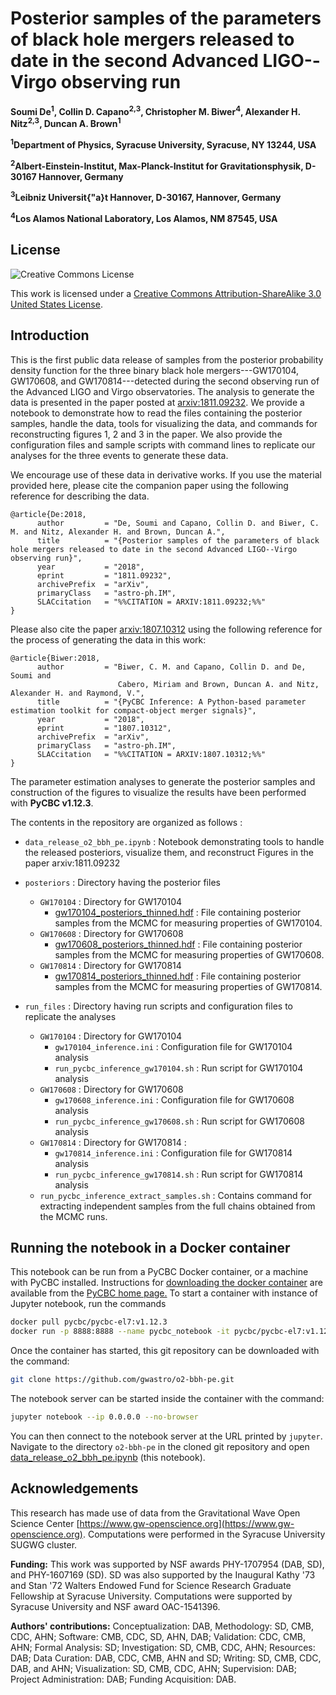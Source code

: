 # Posterior samples of the parameters of black hole mergers released to date in the second Advanced LIGO--Virgo observing run

**Soumi De<sup>1</sup>, Collin D. Capano<sup>2,3</sup>, Christopher M. Biwer<sup>4</sup>, Alexander H. Nitz<sup>2,3</sup>, Duncan A. Brown<sup>1</sup>**

**<sup>1</sup>Department of Physics, Syracuse University, Syracuse, NY 13244, USA**

**<sup>2</sup>Albert-Einstein-Institut, Max-Planck-Institut for Gravitationsphysik, D-30167 Hannover, Germany**

**<sup>3</sup>Leibniz Universit{\"a}t Hannover, D-30167, Hannover, Germany**

**<sup>4</sup>Los Alamos National Laboratory, Los Alamos, NM 87545, USA**

## License

![Creative Commons License](https://i.creativecommons.org/l/by-sa/3.0/us/88x31.png "Creative Commons License")

This work is licensed under a [Creative Commons Attribution-ShareAlike 3.0 United States License](http://creativecommons.org/licenses/by-sa/3.0/us/).

## Introduction

This is the first public data release of samples from the posterior probability density function for the three binary black hole mergers---GW170104, GW170608, and GW170814---detected during the second observing run of the Advanced LIGO and Virgo observatories. The analysis to generate the data is presented in the paper posted at [arxiv:1811.09232](https://arxiv.org/abs/1811.09232). We provide a notebook to demonstrate how to read the files containing the posterior samples, handle the data, tools for visualizing the data, and commands for reconstructing figures 1, 2 and 3 in the paper. We also provide the configuration files and sample scripts with command lines to replicate our analyses for the three events to generate these data.

We encourage use of these data in derivative works. If you use the material provided here, please cite the companion paper using the following reference for describing the data.
```
@article{De:2018,
      author         = "De, Soumi and Capano, Collin D. and Biwer, C. M. and Nitz, Alexander H. and Brown, Duncan A.",
      title          = "{Posterior samples of the parameters of black hole mergers released to date in the second Advanced LIGO--Virgo observing run}",
      year           = "2018",
      eprint         = "1811.09232",
      archivePrefix  = "arXiv",
      primaryClass   = "astro-ph.IM",
      SLACcitation   = "%%CITATION = ARXIV:1811.09232;%%"
}
```

Please also cite the paper [arxiv:1807.10312](https://arxiv.org/abs/1807.10312) using the following reference for the process of generating the data in this work:
```
@article{Biwer:2018,
      author         = "Biwer, C. M. and Capano, Collin D. and De, Soumi and
                        Cabero, Miriam and Brown, Duncan A. and Nitz, Alexander H. and Raymond, V.",
      title          = "{PyCBC Inference: A Python-based parameter estimation toolkit for compact-object merger signals}",
      year           = "2018",
      eprint         = "1807.10312",
      archivePrefix  = "arXiv",
      primaryClass   = "astro-ph.IM",
      SLACcitation   = "%%CITATION = ARXIV:1807.10312;%%"
}
```

The parameter estimation analyses to generate the posterior samples and construction of the figures to visualize the results have been performed with **PyCBC v1.12.3**.

The contents in the repository are organized as follows :

- ``data_release_o2_bbh_pe.ipynb`` : Notebook demonstrating tools to handle the released posteriors, visualize them, and reconstruct Figures in the paper arxiv:1811.09232

- ``posteriors`` : Directory having the posterior files
    - ``GW170104`` : Directory for GW170104
        - [gw170104_posteriors_thinned.hdf](https://github.com/gwastro/o2-bbh-pe/blob/master/posteriors/GW170104/gw170104_posteriors_thinned.hdf) : File containing posterior samples from the MCMC for measuring properties of GW170104.
    - ``GW170608`` : Directory for GW170608
        - [gw170608_posteriors_thinned.hdf](https://github.com/gwastro/o2-bbh-pe/blob/master/posteriors/GW170608/gw170608_posteriors_thinned.hdf) : File containing posterior samples from the MCMC for measuring properties of GW170608.
    - ``GW170814`` : Directory for GW170814
        - [gw170814_posteriors_thinned.hdf](https://github.com/gwastro/o2-bbh-pe/blob/master/posteriors/GW170814/gw170814_posteriors_thinned.hdf) : File containing posterior samples from the MCMC for measuring properties of GW170814.

- ``run_files`` : Directory having run scripts and configuration files to replicate the analyses
    - ``GW170104`` : Directory for GW170104
        - ``gw170104_inference.ini`` : Configuration file for GW170104 analysis
        - ``run_pycbc_inference_gw170104.sh`` : Run script for GW170104 analysis
    - ``GW170608`` : Directory for GW170608
        - ``gw170608_inference.ini`` : Configuration file for GW170608 analysis
        - ``run_pycbc_inference_gw170608.sh`` : Run script for GW170608 analysis
    - ``GW170814`` : Directory for GW170814 :
        - ``gw170814_inference.ini`` : Configuration file for GW170814 analysis
        - ``run_pycbc_inference_gw170814.sh`` : Run script for GW170814 analysis
    - ``run_pycbc_inference_extract_samples.sh`` : Contains command for extracting independent samples from the full chains obtained from the MCMC runs.

## Running the notebook in a Docker container

This notebook can be run from a PyCBC Docker container, or a machine with PyCBC installed. Instructions for [downloading the docker container](http://gwastro.github.io/pycbc/latest/html/docker.html) are available from the [PyCBC home page.](https://pycbc.org/) To start a container with instance of Jupyter notebook, run the commands
```sh
docker pull pycbc/pycbc-el7:v1.12.3
docker run -p 8888:8888 --name pycbc_notebook -it pycbc/pycbc-el7:v1.12.3 /bin/bash -l
```
Once the container has started, this git repository can be downloaded with the command:
```sh
git clone https://github.com/gwastro/o2-bbh-pe.git
```
The notebook server can be started inside the container with the command:
```sh
jupyter notebook --ip 0.0.0.0 --no-browser
```
You can then connect to the notebook server at the URL printed by ``jupyter``. Navigate to the directory `o2-bbh-pe` in the cloned git repository and open [data_release_o2_bbh_pe.ipynb](https://github.com/gwastro/o2-bbh-pe/blob/master/data_release_o2_bbh_pe.ipynb) (this notebook).

## Acknowledgements
This research has made use of data from the Gravitational Wave Open Science Center [https://www.gw-openscience.org](https://www.gw-openscience.org). Computations were performed in the Syracuse University SUGWG cluster.

**Funding:** This work was supported by NSF awards PHY-1707954 (DAB, SD), and PHY-1607169 (SD). SD was also supported by the Inaugural Kathy '73 and Stan '72 Walters Endowed Fund for Science Research Graduate Fellowship at Syracuse University. Computations were supported by Syracuse University and NSF award OAC-1541396.

**Authors' contributions:** Conceptualization: DAB, Methodology: SD, CMB, CDC, AHN; Software: CMB, CDC, SD, AHN, DAB; Validation: CDC, CMB, AHN; Formal Analysis: SD; Investigation: SD, CMB, CDC, AHN; Resources: DAB; Data Curation: DAB, CDC, CMB, AHN and SD; Writing: SD, CMB, CDC, DAB, and AHN; Visualization: SD, CMB, CDC, AHN; Supervision: DAB; Project Administration: DAB; Funding Acquisition: DAB.
